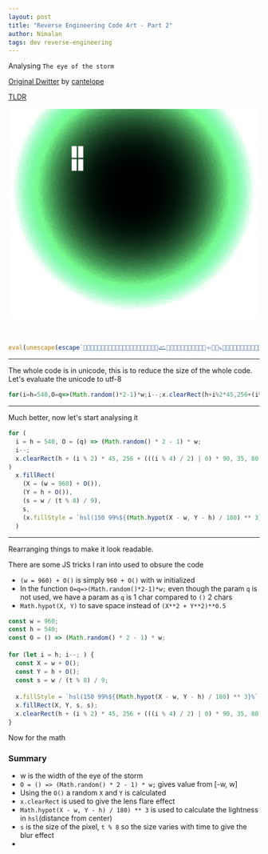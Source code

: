 ```yaml
---
layout: post
title: "Reverse Engineering Code Art - Part 2"
author: Nimalan
tags: dev reverse-engineering
---
```

Analysing `The eye of the storm`

[Original Dwitter](https://www.dwitter.net/d/20096) by [cantelope](https://www.dwitter.net/u/cantelope)

[TLDR](#summary)

![Screenshot](/assets/images/screenshot_eye.png)

```js


eval(unescape(escape`𩡯𬠨𪐽𪀽𝐴𜀬𣰽𬐽🠨𣑡𭁨𛡲𨑮𩁯𫐨𚐪𜠭𜐩𚡷𞱩𛐭𞱸𛡣𫁥𨑲𤡥𨱴𚁨𚱩𙐲𚠴𝐬𜠵𝠫𚁩𙐴𛰲𯀰𚐪𞐰𛀳𝐬𞀰𚐩𮀮𩡩𫁬𤡥𨱴𚁘🐨𭰽𞐶𜀩𚱏𚀩𛁙👨𚱏𚀩𛁳👷𛰨𭀥𞀩𛰹𛁳𛁸𛡦𪑬𫁓𭁹𫁥👠𪁳𫀨𜐵𜀠𞐹𙐤𮰨𣑡𭁨𛡨𮑰𫱴𚁘𛑷𛁙𛑨𚐯𜐸𜀩𚠪𜱽𙑠𚐻`.replace(/u../g,'')))


```

---

The whole code is in unicode, this is to reduce the size of the whole code.
Let's evaluate the unicode to utf-8

```js
for(i=h=540,O=q=>(Math.random()*2-1)*w;i--;x.clearRect(h+i%2*45,256+(i%4/2|0)*90,35,80))x.fillRect(X=(w=960)+O(),Y=h+O(),s=w/(t%8)/9,s,x.fillStyle=`hsl(150 99%${(Math.hypot(X-w,Y-h)/180)**3}%`);
```

---

Much better, now let's start analysing it

```js
for (
  i = h = 540, O = (q) => (Math.random() * 2 - 1) * w;
  i--;
  x.clearRect(h + (i % 2) * 45, 256 + (((i % 4) / 2) | 0) * 90, 35, 80)
)
  x.fillRect(
    (X = (w = 960) + O()),
    (Y = h + O()),
    (s = w / (t % 8) / 9),
    s,
    (x.fillStyle = `hsl(150 99%${(Math.hypot(X - w, Y - h) / 180) ** 3}%`)
  )
```

---

Rearranging things to make it look readable.  

There are some JS tricks I ran into used to obsure the code

- `(w = 960) + O()` is simply `960 + O()` with w initialized
- In the function `O=q=>(Math.random()*2-1)*w;` even though the param `q` is not used, we have a param as `q` is 1 char compared to `()` 2 chars
- `Math.hypot(X, Y)` to save space instead of `(X**2 + Y**2)**0.5`

```js
const w = 960;
const h = 540;
const O = () => (Math.random() * 2 - 1) * w;

for (let i = h; i--; ) {
  const X = w + O();
  const Y = h + O();
  const s = w / (t % 8) / 9;

  x.fillStyle = `hsl(150 99%${(Math.hypot(X - w, Y - h) / 180) ** 3}%`;
  x.fillRect(X, Y, s, s);
  x.clearRect(h + (i % 2) * 45, 256 + (((i % 4) / 2) | 0) * 90, 35, 80); // Lens flare
}
```

Now for the math

### Summary

- w is the width of the eye of the storm
- `O = () => (Math.random() * 2 - 1) * w;` gives value from [-w, w]
- Using the `O()` a random `X` and `Y` is calculated
- `x.clearRect` is used to give the lens flare effect
- `Math.hypot(X - w, Y - h) / 180) ** 3` is used to calculate the lightness in `hsl`(distance from center)
- `s` is the size of the pixel, `t % 8` so the size varies with time to give the blur effect
- 
